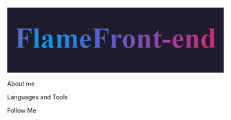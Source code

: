![Header](https://github.com/FlameFront-end/FlameFront-end/blob/main/assets/Header.gif)

About me

Languages and Tools

Follow Me